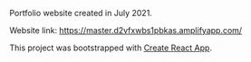 Portfolio website created in July 2021.

Website link: https://master.d2vfxwbs1pbkas.amplifyapp.com/

This project was bootstrapped with [Create React App](https://github.com/facebook/create-react-app).

